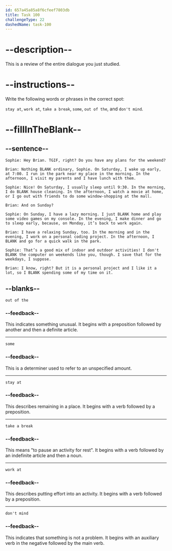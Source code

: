 ```yaml
---
id: 657a45a85a8f6cfeef7803db
title: Task 100
challengeType: 22
dashedName: task-100
---
```

<!-- REVIEW -->

# --description--

This is a review of the entire dialogue you just studied.  

# --instructions--

Write the following words or phrases in the correct spot:  

`stay at`, `work at`, `take a break`, `some`, `out of the`, and `don't mind`.  

# --fillInTheBlank--

## --sentence--  

`Sophie: Hey Brian. TGIF, right? Do you have any plans for the weekend?`  

`Brian: Nothing BLANK ordinary, Sophie. On Saturday, I wake up early, at 7:00. I run in the park near my place in the morning. In the afternoon, I visit my parents and I have lunch with them.`  

`Sophie: Nice! On Saturday, I usually sleep until 9:30. In the morning, I do BLANK house cleaning. In the afternoon, I watch a movie at home, or I go out with friends to do some window-shopping at the mall.`  

`Brian: And on Sunday?`  

`Sophie: On Sunday, I have a lazy morning. I just BLANK home and play some video games on my console. In the evening, I make dinner and go to sleep early, because, on Monday, it’s back to work again.`  

`Brian: I have a relaxing Sunday, too. In the morning and in the evening, I work on a personal coding project. In the afternoon, I BLANK and go for a quick walk in the park.`  

`Sophie: That’s a good mix of indoor and outdoor activities! I don't BLANK the computer on weekends like you, though. I save that for the weekdays, I suppose.`  

`Brian: I know, right? But it is a personal project and I like it a lot, so I BLANK spending some of my time on it.`  

## --blanks--  

`out of the`  

### --feedback--  

This indicates something unusual. It begins with a preposition followed by another and then a definite article.  

---

`some`  

### --feedback--  

This is a determiner used to refer to an unspecified amount.

---

`stay at`  

### --feedback--  

This describes remaining in a place. It begins with a verb followed by a preposition.  

---

`take a break`  

### --feedback--  

This means "to pause an activity for rest". It begins with a verb followed by an indefinite article and then a noun.  

---

`work at`  

### --feedback--  

This describes putting effort into an activity. It begins with a verb followed by a preposition.  

---

`don't mind`  

### --feedback--  

This indicates that something is not a problem. It begins with an auxiliary verb in the negative followed by the main verb.
